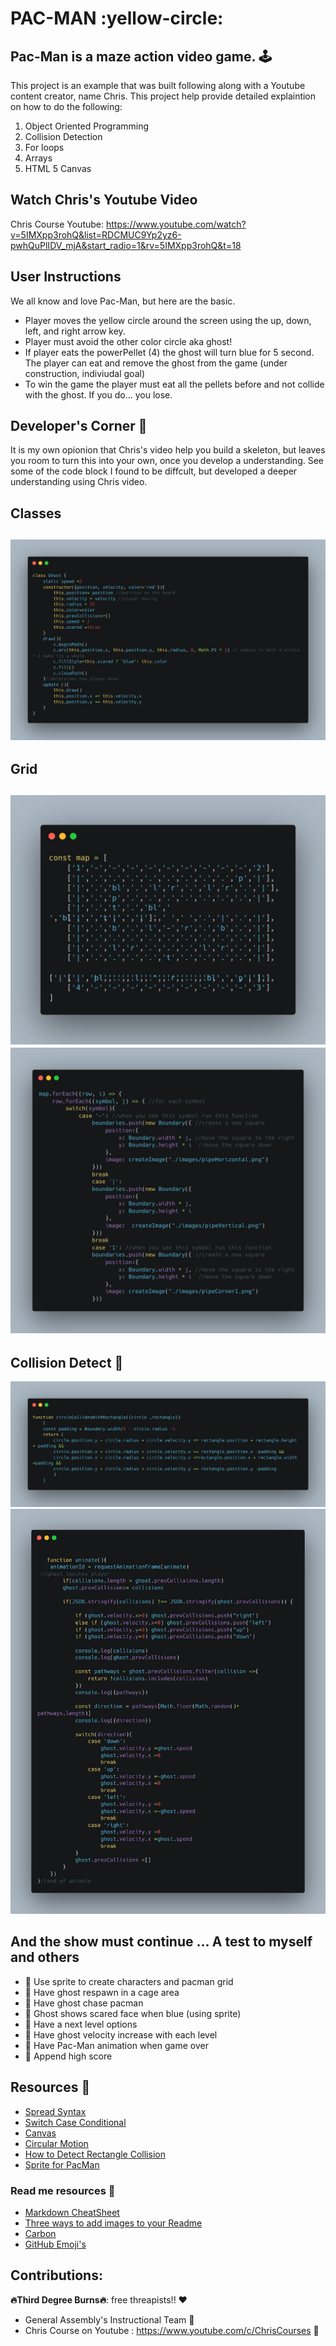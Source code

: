 # **PAC-MAN :yellow-circle:**

## Pac-Man is a maze action video game. :joystick:

This project is an example that was built following along with a Youtube content creator, name Chris. This project help provide detailed explaintion on how to do the following: 


1. Object Oriented Programming 
2. Collision Detection 
3. For loops 
4. Arrays 
5. HTML 5 Canvas


## Watch Chris's Youtube Video 
Chris Course Youtube: https://www.youtube.com/watch?v=5IMXpp3rohQ&list=RDCMUC9Yp2yz6-pwhQuPlIDV_mjA&start_radio=1&rv=5IMXpp3rohQ&t=18

## User Instructions 

We all know and love Pac-Man, but here are the basic.

- Player moves the yellow circle around the screen
using the up, down, left, and right arrow key.
- Player must avoid the other color circle aka ghost!
- If player eats the powerPellet (4) the ghost will turn blue for 5 second. The player can eat and remove the ghost from the game (under construction, indiviudal goal)
- To win the game the player must eat all the pellets before and not collide with the ghost. If you do... you lose. 

## Developer's Corner :notebook:	

It is my own opionion that Chris's video help you build a skeleton, but leaves you room to turn this into your own, once you develop a understanding. See some of the code block I found to be diffcult, but developed a deeper understanding using Chris video. 

## Classes

![Classes!](images/carbon.png)
---

## Grid
![Map!](images/map.png)
![Switch Case to Create Map!](images/switchcase.png)
---

## Collision Detect :ghost:
![Player Collision with Boundaries!](images/collision.png)
![Ghost Collision with player!](images/Ghostcollison.png) 



## And the show must continue ... A test to myself and others 

- :pushpin:	Use sprite to create characters and pacman grid
- :pushpin:	Have ghost respawn in a cage area
- :pushpin:	Have ghost chase pacman 
- :pushpin:	Ghost shows scared face when blue (using sprite)
- :pushpin:	Have a next level options 
- :pushpin:	Have ghost velocity increase with each level 
- :pushpin:	Have Pac-Man animation when game over 
- :pushpin:	Append high score 





## Resources :scroll:	
- [Spread Syntax](https://developer.mozilla.org/en-US/docs/Web/JavaScript/Reference/Operators/Spread_syntax)
- [Switch Case Conditional](https://www.w3schools.com/js/js_switch.asp)
- [Canvas](https://developer.mozilla.org/en-US/docs/Web/API/Canvas_API)
- [Circular Motion](https://www.youtube.com/watch?v=raXW5J1Te7Y&t=288s)
- [How to Detect Rectangle Collision](https://www.youtube.com/watch?v=_MyPLZSGS3s&t=395s)
- [Sprite for PacMan](https://spritedatabase.net/file/15069)


### Read me resources :scroll:	
- [Markdown CheatSheet](https://github.com/adam-p/markdown-here/wiki/Markdown-Cheatsheet)
- [Three ways to add images to your Readme](https://www.seancdavis.com/posts/three-ways-to-add-image-to-github-readme/)
- [Carbon](https://carbon.now.sh/?bg=rgba%28171%2C+184%2C+195%2C+1%29&t=seti&wt=none&l=auto&width=680&ds=true&dsyoff=20px&dsblur=68px&wc=true&wa=true&pv=56px&ph=56px&ln=false&fl=1&fm=Hack&fs=14px&lh=133%25&si=false&es=2x&wm=false&code=)
- [GitHub Emoji's](https://github.com/ikatyang/emoji-cheat-sheet/blob/master/README.md)




## Contributions:

**:fire:Third Degree Burns:fire:**: free threapists!! :heart:


- General Assembly's Instructional Team :clap:	
- Chris Course on Youtube : https://www.youtube.com/c/ChrisCourses :clap:	




